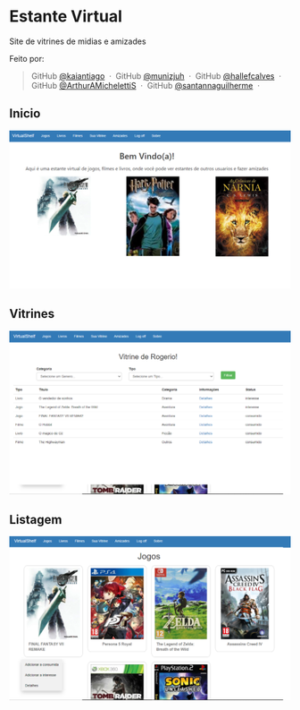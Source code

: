 # Estante Virtual
Site de vitrines de midias e amizades

Feito por:
  > GitHub [@kaiantiago](https://github.com/kaiantiago) &nbsp;&middot;&nbsp;
  > GitHub [@munizjuh](https://github.com/munizjuh) &nbsp;&middot;&nbsp;
  > GitHub [@hallefcalves](https://github.com/hallefcalves) &nbsp;&middot;&nbsp;
  > GitHub [@ArthurAMichelettiS](https://github.com/ArthurAMichelettiS) &nbsp;&middot;&nbsp;
  > GitHub [@santannaguilherme](https://github.com/santannaguilherme) &nbsp;&middot;&nbsp;

## Inicio
<img src="menu.png">

## Vitrines
<img src="vitrine.png">

## Listagem
<img src="lista.png">
